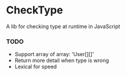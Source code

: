 # CheckType
A lib for checking type at runtime in JavaScript

### TODO
- Support array of array: 'User[][]'
- Return more detail when type is wrong
- Lexical for speed
